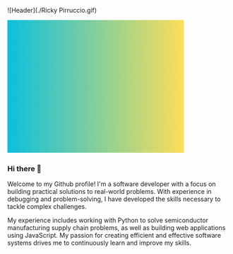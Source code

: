 ![Header](./Ricky Pirruccio.gif)

<img src="./Ricky Pirruccio.gif" alt="Header" width="400" height="300">

### Hi there 👋

Welcome to my Github profile! I'm a software developer with a focus on building practical solutions to real-world problems. With experience in debugging and problem-solving, I have developed the skills necessary to tackle complex challenges.

My experience includes working with Python to solve semiconductor manufacturing supply chain problems, as well as building web applications using JavaScript. My passion for creating efficient and effective software systems drives me to continuously learn and improve my skills.
